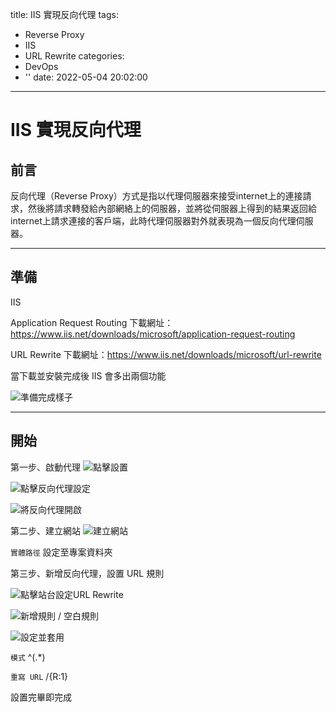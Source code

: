 title: IIS 實現反向代理
tags:
  - Reverse Proxy
  - IIS
  - URL Rewrite
categories:
  - DevOps
  - ''
date: 2022-05-04 20:02:00
---
# IIS 實現反向代理


## 前言

反向代理（Reverse Proxy）方式是指以代理伺服器來接受internet上的連接請求，然後將請求轉發給內部網絡上的伺服器，並將從伺服器上得到的結果返回給internet上請求連接的客戶端，此時代理伺服器對外就表現為一個反向代理伺服器。

---

## 準備

IIS

Application Request Routing
下載網址：https://www.iis.net/downloads/microsoft/application-request-routing

URL Rewrite
下載網址：https://www.iis.net/downloads/microsoft/url-rewrite

當下載並安裝完成後 IIS 會多出兩個功能

![準備完成樣子](1651667908894_new.jpg)

---

## 開始

第一步、啟動代理
![點擊設置](1651667908894_1.jpg)

![點擊反向代理設定](1651668036918_2.jpg)

![將反向代理開啟](1651668062343_3.jpg)


第二步、建立網站
![建立網站](1660295445854.jpg)

`實體路徑` 設定至專案資料夾

第三步、新增反向代理，設置 URL 規則

![點擊站台設定URL Rewrite](1651668152705_1.jpg)

![新增規則 / 空白規則](1651668152705_2.jpg)

![設定並套用](1651668152705_3.jpg)

`模式`  ^(.*)

`重寫 URL`  /{R:1}

設置完畢即完成
